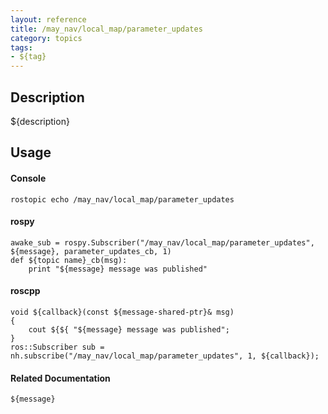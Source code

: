 ```yaml
---
layout: reference
title: /may_nav/local_map/parameter_updates
category: topics
tags: 
- ${tag}
---
```


## Description
${description}

## Usage
#### Console
```
rostopic echo /may_nav/local_map/parameter_updates
```

#### rospy
```
awake_sub = rospy.Subscriber("/may_nav/local_map/parameter_updates", ${message}, parameter_updates_cb, 1)
def ${topic name}_cb(msg):
    print "${message} message was published"
```

#### roscpp
```
void ${callback}(const ${message-shared-ptr}& msg)
{
    cout ${${ "${message} message was published";
}
ros::Subscriber sub = nh.subscribe("/may_nav/local_map/parameter_updates", 1, ${callback});
```

#### Related Documentation
``${message}``  